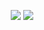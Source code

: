 <p align="center">
  <img src="https://github-readme-streak-stats.herokuapp.com?user=adityakirubakaran&theme=tokyonight" />
  <img src="https://github-readme-stats.vercel.app/api/top-langs/?username=adityakirubakaran&layout=compact&theme=tokyonight" />
</p>
